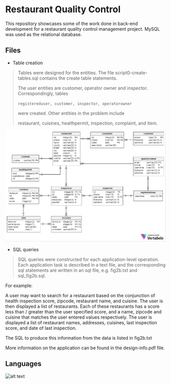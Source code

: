 # Restaurant Quality Control
This repository showcases some of the work done in back-end development for a restaurant quality control management project. MySQL was used as the relational database.

## Files

* Table creation
> Tables were designed for the entities. The file script0-create-tables.sql contains the create table statements.
>
> The user entities are customer, operator owner and inspector. Correspondingly, tables 
>
> `registereduser, customer, inspector, operatorowner`
> 
> were created. Other entities in the problem include
> 
> restaurant, cuisines, healthpermit, inspection, complaint, and item.
> 

![preview](diagrams/schema_diagram.png)

* SQL queries
>SQL queries were constructed for each application-level operation. Each application task is described in a text file, and the corresponding sql statements are written in an sql file, e.g. fig2b.txt and sql_fig2b.sql.

For example:

A user may want to search for a restaurant based on the conjunction of health inspection score, zipcode, restaurant name, and cuisine. The user is then displayed a list of restaurants. Each of these restaurants has a score less than / greater than the user specified score, and a name, zipcode and cuisine that matches the user entered values respectively. The user is displayed a list of restaurant names, addresses, cuisines, last inspection score, and date of last inspection.

The SQL to produce this information from the data is listed in fig2b.txt

More information on the application can be found in the design-info.pdf file.

## Languages

![alt text](https://labs.mysql.com/common/logos/mysql-logo.svg?v2 "mysql logo ")





